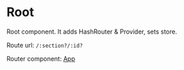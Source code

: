 # Root

Root component. It adds HashRouter & Provider, sets store.

Route url: ```/:section?/:id?```

Router component: [App](#app-1)
